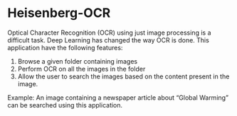 # Heisenberg-OCR
Optical Character Recognition (OCR) using just image processing is a difficult task. Deep Learning has changed the way OCR is done. This application have the following features:

1. Browse a given folder containing images
2. Perform OCR on all the images in the folder
3. Allow the user to search the images based on the content present in the image.

Example: An image containing a newspaper article about “Global Warming” can be searched using this application.
